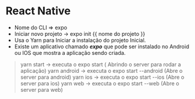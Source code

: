 # React Native

* Nome do CLI => expo
* Iniciar novo projeto -> expo init {{ nome do projeto }}
* Usa o Yarn para Iniciar a instalação do projeto Inicial.
* Existe um aplicativo chamado ***expo*** que pode ser instalado no Android ou IOS que mostra a aplicação sendo criada.

 > yarn start -> executa o expo start ( Abrindo o server para rodar a aplicação)
 yarn android -> executa o expo start --android (Abre o server para android)
 yarn ios -> executa o expo start --ios (Abre o server para ios)
 yarn web -> executa o expo start --web (Abre o server para web)